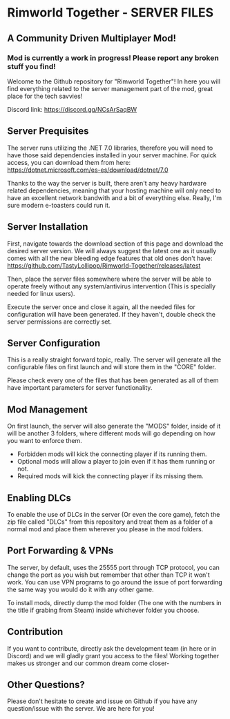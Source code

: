 # Rimworld Together - SERVER FILES
## A Community Driven Multiplayer Mod!
### Mod is currently a work in progress! Please report any broken stuff you find!

Welcome to the Github repository for "Rimworld Together"! In here you will find everything related to the server management part of the mod, great place for the tech savvies!

Discord link: https://discord.gg/NCsArSaqBW

## Server Prequisites
The server runs utilizing the .NET 7.0 libraries, therefore you will need to have those said dependencies installed in your server machine. For quick access, you can download them from here: https://dotnet.microsoft.com/es-es/download/dotnet/7.0

Thanks to the way the server is built, there aren't any heavy hardware related dependencies, meaning that your hosting machine will only need to have an excellent network bandwith and a bit of everything else. Really, I'm sure modern e-toasters could run it.

## Server Installation
First, navigate towards the download section of this page and download the desired server version. We will always suggest the latest one as it usually comes with all the new bleeding edge features that old ones don't have: https://github.com/TastyLollipop/Rimworld-Together/releases/latest

Then, place the server files somewhere where the server will be able to operate freely without any system/antivirus intervention (This is specially needed for linux users).

Execute the server once and close it again, all the needed files for configuration will have been generated. If they haven't, double check the server permissions are correctly set.

## Server Configuration
This is a really straight forward topic, really. The server will generate all the configurable files on first launch and will store them in the "CORE" folder.

Please check every one of the files that has been generated as all of them have important parameters for server functionality.

## Mod Management
On first launch, the server will also generate the "MODS" folder, inside of it will be another 3 folders, where different mods will go depending on how you want to enforce them. 
- Forbidden mods will kick the connecting player if its running them.
- Optional mods will allow a player to join even if it has them running or not.
- Required mods will kick the connecting player if its missing them.

## Enabling DLCs
To enable the use of DLCs in the server (Or even the core game), fetch the zip file called "DLCs" from this repository and treat them as a folder of a normal mod and place them wherever you please in the mod folders.

## Port Forwarding & VPNs
The server, by default, uses the 25555 port through TCP protocol, you can change the port as you wish but remember that other than TCP it won't work. You can use VPN programs to go around the issue of port forwarding the same way you would do it with any other game.
  
To install mods, directly dump the mod folder (The one with the numbers in the title if grabing from Steam) inside whichever folder you choose.

## Contribution
If you want to contribute, directly ask the development team (in here or in Discord) and we will gladly grant you access to the files! Working together makes us stronger and our common dream come closer-

## Other Questions?
Please don't hesitate to create and issue on Github if you have any question/issue with the server. We are here for you!
